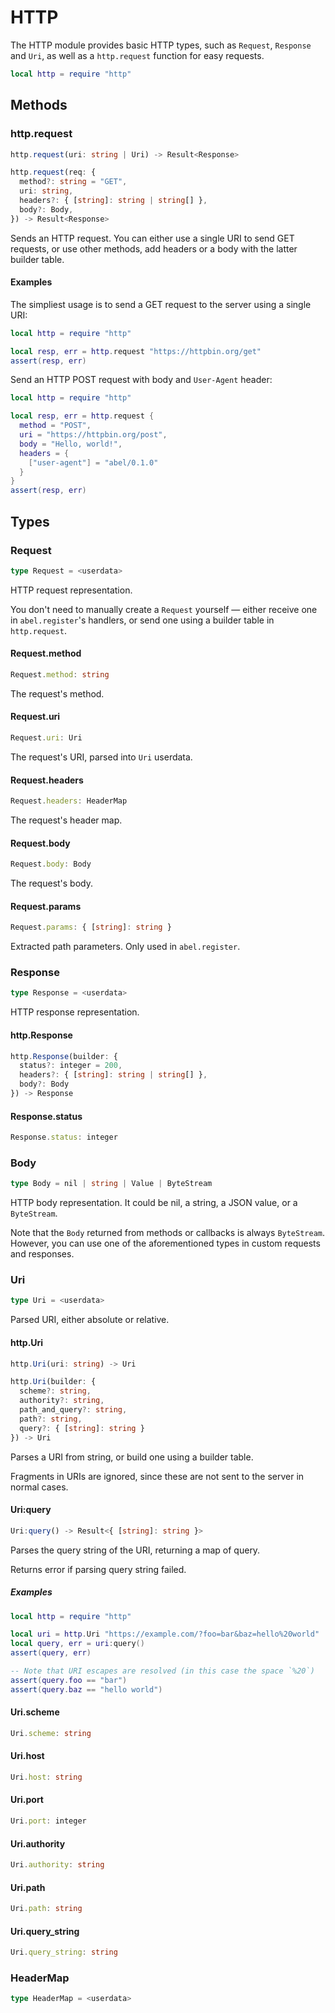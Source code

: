 # HTTP

The HTTP module provides basic HTTP types, such as `Request`, `Response` and `Uri`, as well as a `http.request` function for easy requests. 

```lua
local http = require "http"
```

## Methods

### http.request

```ts
http.request(uri: string | Uri) -> Result<Response>
```

```ts
http.request(req: {
  method?: string = "GET",
  uri: string,
  headers?: { [string]: string | string[] },
  body?: Body,
}) -> Result<Response>
```

Sends an HTTP request. You can either use a single URI to send GET requests, or use other methods, add headers or a body with the latter builder table.

#### Examples

The simpliest usage is to send a GET request to the server using a single URI:

```lua
local http = require "http"

local resp, err = http.request "https://httpbin.org/get"
assert(resp, err)
```

Send an HTTP POST request with body and `User-Agent` header:

```lua
local http = require "http"

local resp, err = http.request {
  method = "POST",
  uri = "https://httpbin.org/post",
  body = "Hello, world!",
  headers = {
    ["user-agent"] = "abel/0.1.0"
  }
}
assert(resp, err)
```

## Types

### Request

```ts
type Request = <userdata>
```

HTTP request representation.

You don't need to manually create a `Request` yourself — either receive one in `abel.register`'s handlers, or send one using a builder table in `http.request`.

#### Request.method

```ts
Request.method: string
```

The request's method.

#### Request.uri

```ts
Request.uri: Uri
```

The request's URI, parsed into `Uri` userdata.

#### Request.headers

```ts
Request.headers: HeaderMap
```

The request's header map.

#### Request.body

```ts
Request.body: Body
```

The request's body.

#### Request.params

```ts
Request.params: { [string]: string }
```

Extracted path parameters. Only used in `abel.register`.

### Response

```ts
type Response = <userdata>
```

HTTP response representation.

#### http.Response

```ts
http.Response(builder: {
  status?: integer = 200,
  headers?: { [string]: string | string[] },
  body?: Body
}) -> Response
```

#### Response.status

```ts
Response.status: integer
```

### Body

```ts
type Body = nil | string | Value | ByteStream
```

HTTP body representation. It could be nil, a string, a JSON value, or a `ByteStream`.

Note that the `Body` returned from methods or callbacks is always `ByteStream`. However, you can use one of the aforementioned types in custom requests and responses.

### Uri

```ts
type Uri = <userdata>
```

Parsed URI, either absolute or relative.

#### http.Uri

```ts
http.Uri(uri: string) -> Uri
```

```ts
http.Uri(builder: {
  scheme?: string,
  authority?: string,
  path_and_query?: string,
  path?: string,
  query?: { [string]: string }
}) -> Uri
```

Parses a URI from string, or build one using a builder table.

Fragments in URIs are ignored, since these are not sent to the server in normal cases.

#### Uri:query

```ts
Uri:query() -> Result<{ [string]: string }>
```

Parses the query string of the URI, returning a map of query.

Returns error if parsing query string failed.

##### Examples

```lua
local http = require "http"

local uri = http.Uri "https://example.com/?foo=bar&baz=hello%20world"
local query, err = uri:query()
assert(query, err)

-- Note that URI escapes are resolved (in this case the space `%20`)
assert(query.foo == "bar")
assert(query.baz == "hello world")
```

#### Uri.scheme

```ts
Uri.scheme: string
```

#### Uri.host

```ts
Uri.host: string
```

#### Uri.port

```ts
Uri.port: integer
```

#### Uri.authority

```ts
Uri.authority: string
```

#### Uri.path

```ts
Uri.path: string
```

#### Uri.query_string

```ts
Uri.query_string: string
```

### HeaderMap

```ts
type HeaderMap = <userdata>
```
